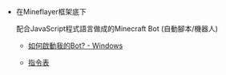 - 在Mineflayer框架底下

  配合JavaScript程式語言做成的Minecraft Bot (自動腳本/機器人)

  - [如何啟動我的Bot? - Windows](https://github.com/AsherJingkongChen/tutorial-temp-/blob/main/StartWindows.md)

  - [指令表](https://github.com/AsherJingkongChen/tutorial-temp-/blob/main/Manual.md)
